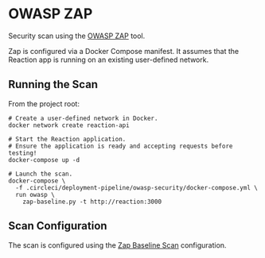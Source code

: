 # OWASP ZAP

Security scan using the [OWASP ZAP](https://github.com/zaproxy/zaproxy) tool.

Zap is configured via a Docker Compose manifest. It assumes that the Reaction
app is running on an existing user-defined network.

## Running the Scan

From the project root:

```
# Create a user-defined network in Docker.
docker network create reaction-api

# Start the Reaction application.
# Ensure the application is ready and accepting requests before testing!
docker-compose up -d

# Launch the scan.
docker-compose \
  -f .circleci/deployment-pipeline/owasp-security/docker-compose.yml \
  run owasp \
    zap-baseline.py -t http://reaction:3000
```

## Scan Configuration

The scan is configured using the
[Zap Baseline Scan](https://github.com/zaproxy/zaproxy/wiki/ZAP-Baseline-Scan)
configuration.
